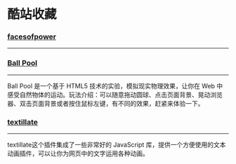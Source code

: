 # 酷站收藏
### [facesofpower](http://www.facesofpower.net/)
----------
### [Ball Pool](http://www.yyyweb.com/demo/ball-pool/)
----------
Ball Pool 是一个基于 HTML5 技术的实验，模拟现实物理效果，让你在 Web 中感受自然物体的运动。玩法介绍：可以随意拖动圆球、点击页面背景、晃动浏览器、双击页面背景或者按住鼠标左键，有不同的效果，赶紧来体验一下。
### [textillate](http://www.yyyweb.com/demo/textillate/)
----------
textillate这个插件集成了一些非常好的 JavaScript 库，提供一个方便使用的文本动画插件，可以让你为网页中的文字运用各种动画。
